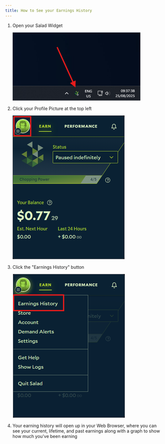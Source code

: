 ```yaml
---
title: How to See your Earnings History
---
```


1. Open your Salad Widget

   ![](../../../../content/images/guides/using-the-salad-app/how-to-see-your-earnings-history-1.png)

2. Click your Profile Picture at the top left

   ![](../../../../content/images/guides/using-the-salad-app/how-to-see-your-earnings-history-2.png)

3. Click the "Earnings History" button

   ![](../../../../content/images/guides/using-the-salad-app/how-to-see-your-earnings-history-3.png)

4. Your earning history will open up in your Web Browser, where you can see your current, lifetime, and past earnings
   along with a graph to show how much you've been earning
